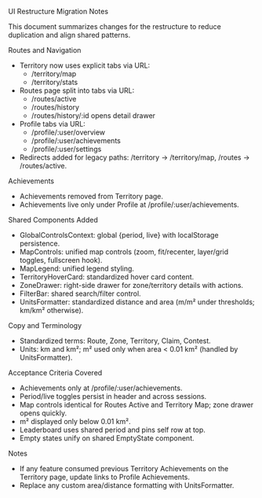 UI Restructure Migration Notes

This document summarizes changes for the restructure to reduce duplication and align shared patterns.

Routes and Navigation
- Territory now uses explicit tabs via URL:
  - /territory/map
  - /territory/stats
- Routes page split into tabs via URL:
  - /routes/active
  - /routes/history
  - /routes/history/:id opens detail drawer
- Profile tabs via URL:
  - /profile/:user/overview
  - /profile/:user/achievements
  - /profile/:user/settings
- Redirects added for legacy paths: /territory -> /territory/map, /routes -> /routes/active.

Achievements
- Achievements removed from Territory page.
- Achievements live only under Profile at /profile/:user/achievements.

Shared Components Added
- GlobalControlsContext: global {period, live} with localStorage persistence.
- MapControls: unified map controls (zoom, fit/recenter, layer/grid toggles, fullscreen hook).
- MapLegend: unified legend styling.
- TerritoryHoverCard: standardized hover card content.
- ZoneDrawer: right-side drawer for zone/territory details with actions.
- FilterBar: shared search/filter control.
- UnitsFormatter: standardized distance and area (m/m² under thresholds; km/km² otherwise).

Copy and Terminology
- Standardized terms: Route, Zone, Territory, Claim, Contest.
- Units: km and km²; m² used only when area < 0.01 km² (handled by UnitsFormatter).

Acceptance Criteria Covered
- Achievements only at /profile/:user/achievements.
- Period/live toggles persist in header and across sessions.
- Map controls identical for Routes Active and Territory Map; zone drawer opens quickly.
- m² displayed only below 0.01 km².
- Leaderboard uses shared period and pins self row at top.
- Empty states unify on shared EmptyState component.

Notes
- If any feature consumed previous Territory Achievements on the Territory page, update links to Profile Achievements.
- Replace any custom area/distance formatting with UnitsFormatter.

